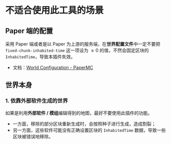 # 不适合使用此工具的场景  

## Paper 端的配置

采用 Paper 端或者是以 Paper 为上游的服务端，在**世界配置文件**中一定不要把 `fixed-chunk-inhabited-time` 这一项设为 $\ge 0$ 的值，不然会固定区块的 `InhabitedTime`，导致本插件失效。  

* 文档：[World Configuration - PaperMC](https://docs.papermc.io/paper/reference/world-configuration#chunks_fixed_chunk_inhabited_time)    

## 世界本身

### 1. 依靠外部软件生成的世界

如果是利用**外部软件 / 模组**编辑得到的地图，最好不要使用此插件的功能。  
* 一方面，移除的部分区块重新生成时，会按照种子进行生成，造成割裂；
* 另一方面，这些软件可能没有正确设置区块的 `InhabitedTime` 数据，导致一些区块被错误地移除。


